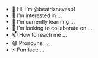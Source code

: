 - 👋 Hi, I’m @beatriznevespf
- 👀 I’m interested in ...
- 🌱 I’m currently learning ...
- 💞️ I’m looking to collaborate on ...
- 📫 How to reach me ...
- 😄 Pronouns: ...
- ⚡ Fun fact: ...

<!---
beatriznevespf/beatriznevespf is a ✨ special ✨ repository because its `README.md` (this file) appears on your GitHub profile.
You can click the Preview link to take a look at your changes.
--->
